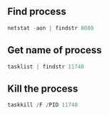 
## Find process

``` powershell
netstat -aon | findstr 8080
```

## Get name of process

``` powershell
tasklist | findstr 11748
```


## Kill the process

``` powershell
taskkill /F /PID 11748
```
